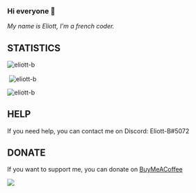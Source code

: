 ### Hi everyone 👋

*My name is Eliott, I'm a french coder.*

## STATISTICS

<img align="center" src="https://github-readme-stats-eliott-b.vercel.app/api/top-langs?username=eliott-b&show_icons=true&locale=en&layout=compact" alt="eliott-b"/>

&nbsp;<img align="center" src="https://github-readme-stats-eliott-b.vercel.app//api?username=eliott-b&show_icons=true&locale=en" alt="eliott-b"/>

<img align="center" src="https://github-readme-streak-stats.herokuapp.com/?user=eliott-b&" alt="eliott-b"/>

## HELP

If you need help, you can contact me on Discord: Eliott-B#5072

## DONATE

If you want to support me, you can donate on [BuyMeACoffee](https://www.buymeacoffee.com/eliottb)

<a href="https://www.buymeacoffee.com/eliottb"><img src="https://img.buymeacoffee.com/button-api/?text=Buy me a coffee&emoji=&slug=eliottb&button_colour=FFDD00&font_colour=000000&font_family=Cookie&outline_colour=000000&coffee_colour=ffffff" /></a>
